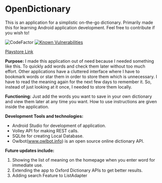 # OpenDictionary
This is an application for a simplistic on-the-go dictionary. Primarily made this for learning Android application development. Feel free to contribute if you wish to! 

![CodeFactor](https://www.codefactor.io/repository/github/shubhankar30/opendictionary/badge/master) [![Known Vulnerabilities](https://snyk.io/test/github/shubhankar30/OpenDictionary/badge.svg?targetFile=OpenDictionary%2Fapp%2Fbuild.gradle)](https://snyk.io/test/github/shubhankar30/OpenDictionary?targetFile=OpenDictionary%2Fapp%2Fbuild.gradle) 



[Playstore Link](https://play.google.com/store/apps/details?id=shubhankar30.opendictionary)

**Purpose:**
I made this application out of need because I needed something like this. To quickly add words and check them later without too much effort. Other applications have a cluttered interface where I have to bookmark words or star them in order to store them which is unnecessary. I have to read the meaning again for the next few days to remember it. So, instead of just looking at it once, I needed to store them locally.

**Functioning:**
Just add the words you want to save in your own dictionary and view them later at any time you want.
How to use instructions are given inside the application. 

**Development Tools and technologies:**<br>
- Android Studio for development of application.<br>
- Volley API for making REST calls.<br>
- SQLite for creating Local Database.<br>
- Owlbot(www.owlbot.info) is an open source online dictionary API. 

**Future updates include:**
1. Showing the list of meaning on the homepage when you enter word for immediate use.
2. Extending the app to Oxford Dictionary APIs to get better results.
3. Adding search Feature to ListAdapter

